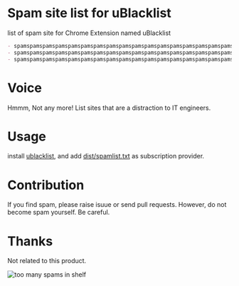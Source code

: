 # Spam site list for uBlacklist
list of spam site for Chrome Extension named uBlacklist

```md
- spamspamspamspamspamspamspamspamspamspamspamspamspamspamspamspamspamspamspamspamspam
- spamspamspamspamspamspamspamspamspamspamspamspamspamspamspamspamspamspamspamspamspam
- spamspamspamspamspamspamspamspamspamspamspamspamspamspamspamspamspamspamspamspamspam
```

# Voice

Hmmm, Not any more!
List sites that are a distraction to IT engineers.

# Usage

install [ublacklist](https://github.com/iorate/ublacklist), and add [dist/spamlist.txt]() as subscription provider.

# Contribution

If you find spam, please raise isuue or send pull requests. However, do not become spam yourself. Be careful.

# Thanks

Not related to this product.

![too many spams in shelf](https://user-images.githubusercontent.com/16986253/177916558-a76c4438-9a55-4ddd-8f8b-22a0ca898b2d.png)

